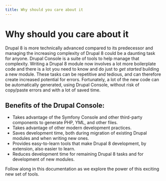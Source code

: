 ```yaml
---
title: Why should you care about it
---
```

# Why should you care about it
Drupal 8 is more technically advanced compared to its predecessor and managing the increasing complexity of Drupal 8 could be a daunting task for anyone. Drupal Console is a suite of tools to help manage that complexity. Writing a Drupal 8 module now involves a lot more boilerplate code and there is a lot you need to know and do just to *get started* building a new module. These tasks can be repetitive and tedious, and can therefore create increased potential for errors. Fortunately, a lot of the new code can be automatically generated, using Drupal Console, without risk of copy/paste errors and with a lot of saved time.

## Benefits of the Drupal Console:
* Takes advantage of the Symfony Console and other third-party components to generate PHP, YML, and other files.
* Takes advantage of other modern development practices.
* Saves development time, both during migration of existing Drupal modules and when writing new ones.
* Provides easy-to-learn tools that make Drupal 8 development, by extension, also easier to learn.
* Reduces development time for remaining Drupal 8 tasks and for development of new modules.

Follow along in this documentation as we explore the power of this exciting new set of tools.
